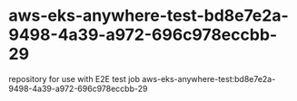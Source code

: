 # aws-eks-anywhere-test-bd8e7e2a-9498-4a39-a972-696c978eccbb-29
repository for use with E2E test job aws-eks-anywhere-test:bd8e7e2a-9498-4a39-a972-696c978eccbb-29
